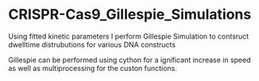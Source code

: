 # CRISPR-Cas9_Gillespie_Simulations
Using fitted kinetic parameters I perform Gillespie Simulation to contsruct dwelltime distrubutions for various DNA constructs

Gillespie can be performed using cython for a ignificant increase in speed as well as multiprocessing for the custon functions.
